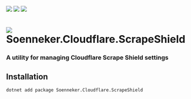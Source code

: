﻿[![](https://img.shields.io/nuget/v/soenneker.cloudflare.scrapeshield.svg?style=for-the-badge)](https://www.nuget.org/packages/soenneker.cloudflare.scrapeshield/)
[![](https://img.shields.io/github/actions/workflow/status/soenneker/soenneker.cloudflare.scrapeshield/publish-package.yml?style=for-the-badge)](https://github.com/soenneker/soenneker.cloudflare.scrapeshield/actions/workflows/publish-package.yml)
[![](https://img.shields.io/nuget/dt/soenneker.cloudflare.scrapeshield.svg?style=for-the-badge)](https://www.nuget.org/packages/soenneker.cloudflare.scrapeshield/)

# ![](https://user-images.githubusercontent.com/4441470/224455560-91ed3ee7-f510-4041-a8d2-3fc093025112.png) Soenneker.Cloudflare.ScrapeShield
### A utility for managing Cloudflare Scrape Shield settings

## Installation

```
dotnet add package Soenneker.Cloudflare.ScrapeShield
```
